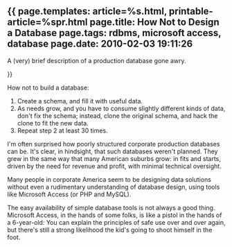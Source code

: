 {{
page.templates: article=%s.html, printable-article=%spr.html
page.title: How Not to Design a Database
page.tags: rdbms, microsoft access, database
page.date: 2010-02-03 19:11:26
---
A (very) brief description of a production database gone awry.





}}

How not to build a database:

1.  Create a schema, and fill it with useful data.
2.  As needs grow, and you have to consume slightly different kinds
    of data, don't fix the schema; instead, clone the original schema,
    and hack the clone to fit the new data.
3.  Repeat step 2 at least 30 times.

I'm often surprised how poorly structured corporate production
databases can be. It's clear, in hindsight, that such databases
weren't planned. They grew in the same way that many American
suburbs grow: in fits and starts, driven by the need for revenue
and profit, with minimal technical oversight.

Many people in corporate America seem to be designing data
solutions without even a rudimentary understanding of database
design, using tools like Microsoft Access (or PHP and MySQL).

The easy availability of simple database tools is not always a good
thing. Microsoft Access, in the hands of some folks, is like a
pistol in the hands of a 6-year-old: You can explain the principles
of safe use over and over again, but there's still a strong
likelihood the kid's going to shoot himself in the foot.





